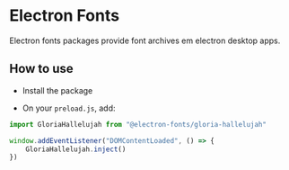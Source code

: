 # Electron Fonts

Electron fonts packages provide font archives em electron desktop apps.

## How to use

* Install the package

* On your `preload.js`, add:

```ts
import GloriaHallelujah from "@electron-fonts/gloria-hallelujah"

window.addEventListener("DOMContentLoaded", () => {
    GloriaHallelujah.inject()
})
```